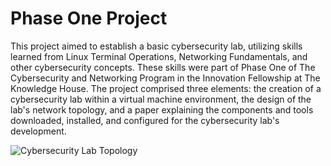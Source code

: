 # Phase One Project

This project aimed to establish a basic cybersecurity lab, utilizing skills learned from Linux Terminal Operations, Networking Fundamentals, and other cybersecurity concepts. These skills were part of Phase One of The Cybersecurity and Networking Program in the Innovation Fellowship at The Knowledge House. The project comprised three elements: the creation of a cybersecurity lab within a virtual machine environment, the design of the lab's network topology, and a paper explaining the components and tools downloaded, installed, and configured for the cybersecurity lab's development.


![Cybersecurity Lab Topology](https://github.com/jjperipheral/TKHPhaseOneProject/blob/main/phaseonetopography.jpg)
